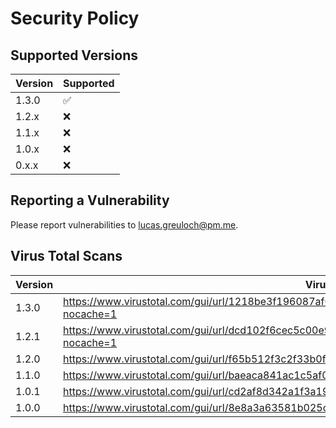 # Security Policy

## Supported Versions

| Version | Supported          |
|---------|--------------------|
| 1.3.0   | :white_check_mark: |
| 1.2.x   | :x:                |
| 1.1.x   | :x:                |
| 1.0.x   | :x:                |
| 0.x.x   | :x:                |

## Reporting a Vulnerability

Please report vulnerabilities to lucas.greuloch@pm.me.

## Virus Total Scans

| Version | Virus Total Link                                                                                              |
|---------|---------------------------------------------------------------------------------------------------------------|
| 1.3.0   | https://www.virustotal.com/gui/url/1218be3f196087af041c681dab30366fcbcbfa641f365f277c9bf00eb73c8393?nocache=1 |
| 1.2.1   | https://www.virustotal.com/gui/url/dcd102f6cec5c00e9918f3cbf7e28fa66d06ec4904d513440601ae716b455c1c?nocache=1 |
| 1.2.0   | https://www.virustotal.com/gui/url/f65b512f3c2f33b0f4df71f7c2401f7abb9153223f5a50530535a001294f7f29           |
| 1.1.0   | https://www.virustotal.com/gui/url/baeaca841ac1c5af095c1f61091444c853e2776e89837560a05f3f78a63d3ea8           |
| 1.0.1   | https://www.virustotal.com/gui/url/cd2af8d342a1f3a19d78a9751d14a42e13020deb602781ccd4f30cc327085f93           |
| 1.0.0   | https://www.virustotal.com/gui/url/8e8a3a63581b025c9bb50ea48dc21faea88c22f55790a0e485fc257be89ab03a           |